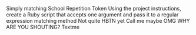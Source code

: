 Simply matching School
Repetition Token
Using the project instructions, create a Ruby script that accepts one argument and pass it to a regular expression matching method
Not quite HBTN yet
Call me maybe
OMG WHY ARE YOU SHOUTING?
Textme
